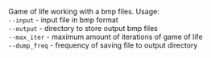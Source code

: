 Game of life working with a bmp files.
Usage: <br>
  <code>--input</code> - input file in bmp format <br>
  <code>--output</code> - directory to store output bmp files <br>
  <code>--max_iter</code> - maximum amount of iterations of game of life <br>
  <code>--dump_freq</code> - frequency of saving file to output directory <br>
